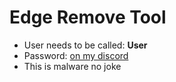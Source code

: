 # Edge Remove Tool
- User needs to be called: **User**
- Password: [on my discord](https://discord.gg/ppq52Q9Rr5)
- This is malware no joke

